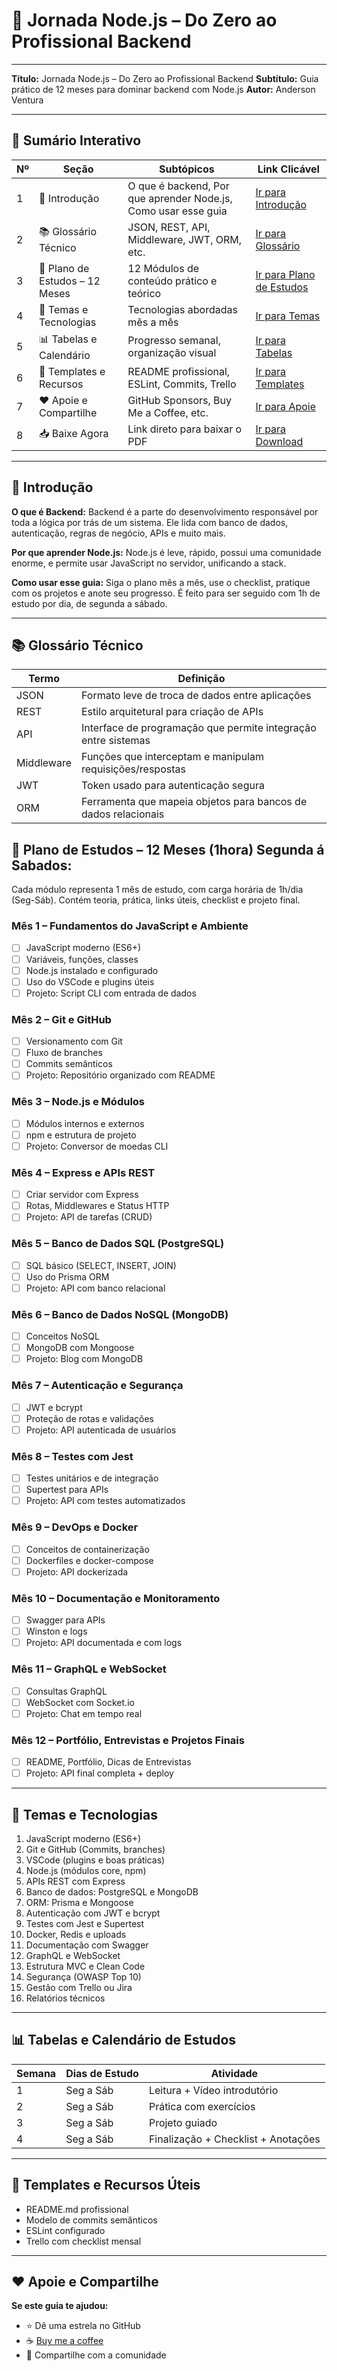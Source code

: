 # 📘 Jornada Node.js – Do Zero ao Profissional Backend

---

**Título:** Jornada Node.js – Do Zero ao Profissional Backend
**Subtítulo:** Guia prático de 12 meses para dominar backend com Node.js
**Autor:** Anderson Ventura

---

## 📑 Sumário Interativo


| Nº | Seção                         | Subtópicos                                                     | Link Clicável                                           |
| --- | ------------------------------- | --------------------------------------------------------------- | -------------------------------------------------------- |
| 1   | 📘 Introdução                 | O que é backend, Por que aprender Node.js, Como usar esse guia | [Ir para Introdução]()                                 |
| 2   | 📚 Glossário Técnico          | JSON, REST, API, Middleware, JWT, ORM, etc.                     | [Ir para Glossário](#-glossário-técnico)              |
| 3   | 📅 Plano de Estudos – 12 Meses | 12 Módulos de conteúdo prático e teórico                    | [Ir para Plano de Estudos](#-plano-de-estudos--12-meses) |
| 4   | 📌 Temas e Tecnologias          | Tecnologias abordadas mês a mês                               | [Ir para Temas](#-temas-e-tecnologias)                   |
| 5   | 📊 Tabelas e Calendário        | Progresso semanal, organização visual                         | [Ir para Tabelas](#-tabelas-e-calendário-de-estudos)    |
| 6   | 🧰 Templates e Recursos         | README profissional, ESLint, Commits, Trello                    | [Ir para Templates](#-templates-e-recursos-úteis)       |
| 7   | ❤️ Apoie e Compartilhe        | GitHub Sponsors, Buy Me a Coffee, etc.                          | [Ir para Apoie](#️-apoie-e-compartilhe)                 |
| 8   | 📥 Baixe Agora                  | Link direto para baixar o PDF                                   | [Ir para Download](#-baixe-agora)                        |

---

## 📘 Introdução

**O que é Backend:**
Backend é a parte do desenvolvimento responsável por toda a lógica por trás de um sistema. Ele lida com banco de dados, autenticação, regras de negócio, APIs e muito mais.

**Por que aprender Node.js:**
Node.js é leve, rápido, possui uma comunidade enorme, e permite usar JavaScript no servidor, unificando a stack.

**Como usar esse guia:**
Siga o plano mês a mês, use o checklist, pratique com os projetos e anote seu progresso. É feito para ser seguido com 1h de estudo por dia, de segunda a sábado.

---

## 📚 Glossário Técnico


| Termo      | Definição                                                        |
| ---------- | ------------------------------------------------------------------ |
| JSON       | Formato leve de troca de dados entre aplicações                  |
| REST       | Estilo arquitetural para criação de APIs                         |
| API        | Interface de programação que permite integração entre sistemas |
| Middleware | Funções que interceptam e manipulam requisições/respostas      |
| JWT        | Token usado para autenticação segura                             |
| ORM        | Ferramenta que mapeia objetos para bancos de dados relacionais     |


## 📅 Plano de Estudos – 12 Meses (1hora) Segunda á Sabados:

Cada módulo representa 1 mês de estudo, com carga horária de 1h/dia (Seg-Sáb). Contém teoria, prática, links úteis, checklist e projeto final.

### Mês 1 – Fundamentos do JavaScript e Ambiente

- [ ]  JavaScript moderno (ES6+)
- [ ]  Variáveis, funções, classes
- [ ]  Node.js instalado e configurado
- [ ]  Uso do VSCode e plugins úteis
- [ ]  Projeto: Script CLI com entrada de dados

### Mês 2 – Git e GitHub

- [ ]  Versionamento com Git
- [ ]  Fluxo de branches
- [ ]  Commits semânticos
- [ ]  Projeto: Repositório organizado com README

### Mês 3 – Node.js e Módulos

- [ ]  Módulos internos e externos
- [ ]  npm e estrutura de projeto
- [ ]  Projeto: Conversor de moedas CLI

### Mês 4 – Express e APIs REST

- [ ]  Criar servidor com Express
- [ ]  Rotas, Middlewares e Status HTTP
- [ ]  Projeto: API de tarefas (CRUD)

### Mês 5 – Banco de Dados SQL (PostgreSQL)

- [ ]  SQL básico (SELECT, INSERT, JOIN)
- [ ]  Uso do Prisma ORM
- [ ]  Projeto: API com banco relacional

### Mês 6 – Banco de Dados NoSQL (MongoDB)

- [ ]  Conceitos NoSQL
- [ ]  MongoDB com Mongoose
- [ ]  Projeto: Blog com MongoDB

### Mês 7 – Autenticação e Segurança

- [ ]  JWT e bcrypt
- [ ]  Proteção de rotas e validações
- [ ]  Projeto: API autenticada de usuários

### Mês 8 – Testes com Jest

- [ ]  Testes unitários e de integração
- [ ]  Supertest para APIs
- [ ]  Projeto: API com testes automatizados

### Mês 9 – DevOps e Docker

- [ ]  Conceitos de containerização
- [ ]  Dockerfiles e docker-compose
- [ ]  Projeto: API dockerizada

### Mês 10 – Documentação e Monitoramento

- [ ]  Swagger para APIs
- [ ]  Winston e logs
- [ ]  Projeto: API documentada e com logs

### Mês 11 – GraphQL e WebSocket

- [ ]  Consultas GraphQL
- [ ]  WebSocket com Socket.io
- [ ]  Projeto: Chat em tempo real

### Mês 12 – Portfólio, Entrevistas e Projetos Finais

- [ ]  README, Portfólio, Dicas de Entrevistas
- [ ]  Projeto: API final completa + deploy

---

## 📌 Temas e Tecnologias

1. JavaScript moderno (ES6+)
1. Git e GitHub (Commits, branches)
1. VSCode (plugins e boas práticas)
1. Node.js (módulos core, npm)
1. APIs REST com Express
1. Banco de dados: PostgreSQL e MongoDB
1. ORM: Prisma e Mongoose
1. Autenticação com JWT e bcrypt
1. Testes com Jest e Supertest
1. Docker, Redis e uploads
1. Documentação com Swagger
1. GraphQL e WebSocket
1. Estrutura MVC e Clean Code
1. Segurança (OWASP Top 10)
1. Gestão com Trello ou Jira
1. Relatórios técnicos

---

## 📊 Tabelas e Calendário de Estudos


| Semana | Dias de Estudo | Atividade                               |
| ------ | -------------- | --------------------------------------- |
| 1      | Seg a Sáb     | Leitura + Vídeo introdutório          |
| 2      | Seg a Sáb     | Prática com exercícios                |
| 3      | Seg a Sáb     | Projeto guiado                          |
| 4      | Seg a Sáb     | Finalização + Checklist + Anotações |

---

## 🧰 Templates e Recursos Úteis

- README.md profissional
- Modelo de commits semânticos
- ESLint configurado
- Trello com checklist mensal

---

## ❤️ Apoie e Compartilhe

**Se este guia te ajudou:**

- ⭐ Dê uma estrela no GitHub
- ☕ [Buy me a coffee](https://www.buymeacoffee.com)
- 💬 Compartilhe com a comunidade
